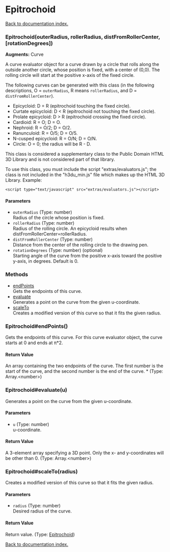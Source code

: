 # Epitrochoid

[Back to documentation index.](index.md)

<a name='Epitrochoid'></a>
### Epitrochoid(outerRadius, rollerRadius, distFromRollerCenter, [rotationDegrees])

**Augments:** Curve

A curve evaluator object for a curve drawn by a circle that rolls along the outside another circle, whose position is fixed, with a center of (0,0).
The rolling circle will start at the positive x-axis of the fixed circle.

The following curves can be generated with this class (in the following
descriptions, O = <code>outerRadius</code>, R means <code>rollerRadius</code>,
and D = <code>distFromRollerCenter</code>).<ul>
<li>Epicycloid: D = R (epitrochoid touching the fixed circle).</li>
<li>Curtate epicycloid: D < R (epitrochoid not touching the fixed circle).</li>
<li>Prolate epicycloid: D > R (epitrochoid crossing the fixed circle).</li>
<li>Cardioid: R = O; D = O.</li>
<li>Nephroid: R = O/2; D = O/2.</li>
<li>Ranunculoid: R = O/5; D = O/5.</li>
<li>N-cusped epicycloid: R = O/N; D = O/N.</li>
<li>Circle: O = 0; the radius will be R - D.</li></ul>

This class is considered a supplementary class to the
Public Domain HTML 3D Library and is not considered part of that
library.

To use this class, you must include the script "extras/evaluators.js"; the
class is not included in the "h3du_min.js" file which makes up
the HTML 3D Library. Example:

    <script type="text/javascript" src="extras/evaluators.js"></script>

#### Parameters

* `outerRadius` (Type: number)<br>Radius of the circle whose position is fixed.
* `rollerRadius` (Type: number)<br>Radius of the rolling circle. An epicycloid results when distFromRollerCenter=rollerRadius.
* `distFromRollerCenter` (Type: number)<br>Distance from the center of the rolling circle to the drawing pen.
* `rotationDegrees` (Type: number) (optional)<br>Starting angle of the curve from the positive x-axis toward the positive y-axis, in degrees. Default is 0.

### Methods

* [endPoints](#Epitrochoid_endPoints)<br>Gets the endpoints of this curve.
* [evaluate](#Epitrochoid_evaluate)<br>Generates a point on the curve from the given u-coordinate.
* [scaleTo](#Epitrochoid_scaleTo)<br>Creates a modified version of this curve so that it
fits the given radius.

<a name='Epitrochoid_endPoints'></a>
### Epitrochoid#endPoints()

Gets the endpoints of this curve.
For this curve evaluator object, the curve
starts at 0 and ends at &pi;\*2.

#### Return Value

An array containing the two
endpoints of the curve. The first number is the start of the curve,
and the second number is the end of the curve. \* (Type: Array.&lt;number>)

<a name='Epitrochoid_evaluate'></a>
### Epitrochoid#evaluate(u)

Generates a point on the curve from the given u-coordinate.

#### Parameters

* `u` (Type: number)<br>u-coordinate.

#### Return Value

A 3-element array specifying a 3D point.
Only the x- and y-coordinates will be other than 0. (Type: Array.&lt;number>)

<a name='Epitrochoid_scaleTo'></a>
### Epitrochoid#scaleTo(radius)

Creates a modified version of this curve so that it
fits the given radius.

#### Parameters

* `radius` (Type: number)<br>Desired radius of the curve.

#### Return Value

Return value. (Type: <a href="Epitrochoid.md">Epitrochoid</a>)

[Back to documentation index.](index.md)
